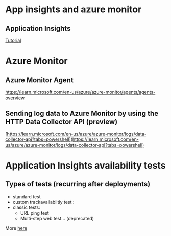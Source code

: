 # App insights and azure monitor

## Application Insights

[Tutorial](https://learn.microsoft.com/en-ie/training/paths/az-204-instrument-solutions-support-monitoring-logging/)

# Azure Monitor

## Azure Monitor Agent

https://learn.microsoft.com/en-us/azure/azure-monitor/agents/agents-overview

## Sending log data to Azure Monitor by using the HTTP Data Collector API (preview)

[https://learn.microsoft.com/en-us/azure/azure-monitor/logs/data-collector-api?tabs=powershell](https://learn.microsoft.com/en-us/azure/azure-monitor/logs/data-collector-api?tabs=powershell)

# Application Insights availability tests

## Types of tests (recurring after deployments)

 - standard test
 - custom trackavailabiltiy test : 
 - classic tests:
   - URL ping test
   - Multi-step web test... (deprecated)

More [here](https://learn.microsoft.com/en-us/azure/azure-monitor/app/availability-overview)


